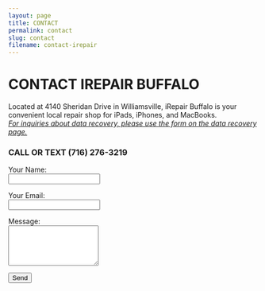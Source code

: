 ```yaml
---
layout: page
title: CONTACT
permalink: contact
slug: contact
filename: contact-irepair
---
```



# CONTACT IREPAIR BUFFALO

Located at 4140 Sheridan Drive in Williamsville, iRepair Buffalo is your convenient local repair shop for iPads, iPhones, and MacBooks.<br>
<i>[For inquiries about data recovery, please use the form on the data recovery page.](/data-recovery)</i>
### CALL OR TEXT (716) 276-3219

<form name="contact" method="POST" data-netlify="true">
  <input type="hidden" name="form-name" value="contact">

  <p>
    <label>Your Name:<br>
      <input type="text" name="name" required>
    </label>
  </p>

  <p>
    <label>Your Email:<br>
      <input type="email" name="email" required>
    </label>
  </p>

  <p>
    <label>Message:<br>
      <textarea name="message" rows="5" required></textarea>
    </label>
  </p>

  <p>
    <button type="submit">Send</button>
  </p>
</form>

<form name="contact" method="POST" data-netlify="true" action="/thank-you">
